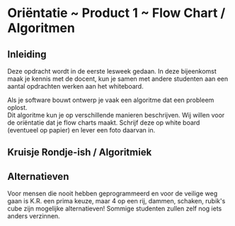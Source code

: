 # Oriëntatie ~ Product 1 ~ Flow Chart / Algoritmen


## Inleiding

Deze opdracht wordt in de eerste lesweek gedaan. In deze bijeenkomst maak je kennis met de docent, kun je samen met andere studenten aan een aantal opdrachten werken aan het whiteboard.


Als je software bouwt ontwerp je vaak een algoritme dat een probleem oplost.  
Dit algoritme kun je op verschillende manieren beschrijven. Wij willen voor de oriëntatie dat je flow charts maakt. Schrijf deze op white board (eventueel op papier) en lever een foto daarvan in.



## Kruisje Rondje-ish / Algoritmiek

## Alternatieven
Voor mensen die nooit hebben geprogrammeerd en voor de veilige weg gaan
is K.R. een prima keuze, maar 4 op een rij, dammen, schaken, rubik's cube
zijn mogelijke alternatieven!
Sommige studenten zullen zelf nog iets anders verzinnen.
